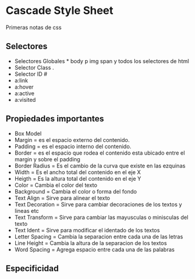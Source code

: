 # Cascade Style Sheet

Primeras notas de css

## Selectores
- Selectores Globales \* body p img span y todos los selectores de html
- Selector Class .
- Selector ID #
- a:link
- a:hover
- a:active
- a:visited

## Propiedades importantes
- Box Model
- Margin = es el espacio externo del contenido.
- Padding = es el espacio interno del contenido.
- Border = es el espacio que rodea el contenido esta ubicado entre el margin y sobre el padding
- Border Radius = Es el cambio de la curva que existe en las ezquinas
- Width = Es el ancho total del contenido en el eje X
- Heigth = Es la altura total del contenido en el eje Y
- Color = Cambia el color del texto
- Background = Cambia el color o forma del fondo
- Text Align = Sirve para alinear el texto
- Text Decoration = Sirve para cambiar decoraciones de los textos y lineas etc
- Text Transform = Sirve para cambiar las mayusculas o minisculas del texto
- Text Ident = Sirve para modificar el identado de los textos
- Letter Spacing = Cambia la separacion entre cada una de las letras
- Line Height = Cambia la altura de la separacion de los textos
- Word Spacing = Agrega espacio entre cada una de las palabras


## Especificidad